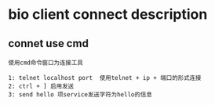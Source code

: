# bio client connect description

## connet use cmd
```text
使用cmd命令窗口为连接工具

1: telnet localhost port  使用telnet + ip + 端口的形式连接
2: ctrl + ] 启用发送
3: send hello 项service发送字符为hello的信息
```